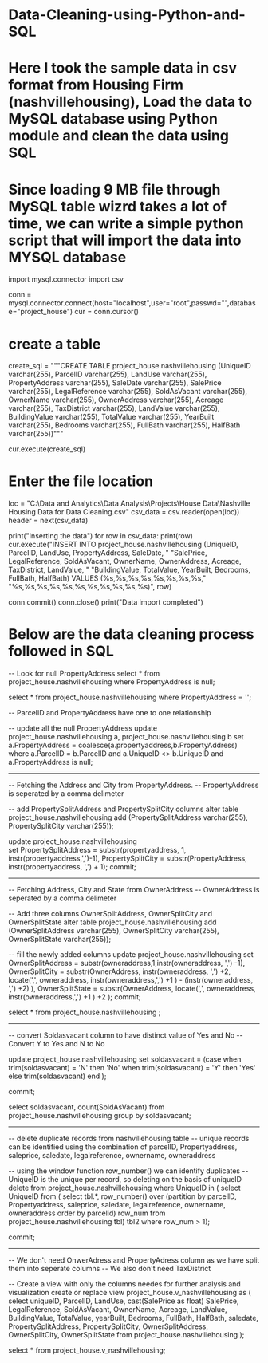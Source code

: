 # Data-Cleaning-using-Python-and-SQL
# Here I took the sample data in csv format from Housing Firm (nashvillehousing), Load the data to MySQL database using Python module and clean the data using SQL

# Since loading 9 MB file through MySQL table wizrd takes a lot of time, we can write a simple python script that will import the data into MYSQL database

import mysql.connector
import csv

conn = mysql.connector.connect(host="localhost",user="root",passwd="<enter your password>",database="project_house")
cur = conn.cursor()

# create a table
create_sql = """CREATE TABLE  project_house.nashvillehousing (UniqueID  varchar(255),
ParcelID varchar(255),
LandUse varchar(255),
PropertyAddress varchar(255),
SaleDate varchar(255),
SalePrice varchar(255),
LegalReference varchar(255),
SoldAsVacant varchar(255),
OwnerName varchar(255),
OwnerAddress varchar(255),
Acreage varchar(255),
TaxDistrict varchar(255),
LandValue varchar(255),
BuildingValue varchar(255),
TotalValue varchar(255),
YearBuilt varchar(255),
Bedrooms varchar(255),
FullBath varchar(255),
HalfBath varchar(255))"""

cur.execute(create_sql)

# Enter the file location 
loc = "C:\\Data and Analytics\\Data Analysis\\Projects\\House Data\\Nashville Housing Data for Data Cleaning.csv"
csv_data = csv.reader(open(loc))
header = next(csv_data)

print("Inserting the data")
for row in csv_data:
    print(row)
    cur.execute("INSERT INTO project_house.nashvillehousing (UniqueID,	ParcelID, LandUse, PropertyAddress, SaleDate, "
                "SalePrice, LegalReference, SoldAsVacant, OwnerName, OwnerAddress,	Acreage, TaxDistrict, LandValue, "
                "BuildingValue,	TotalValue,	YearBuilt,	Bedrooms, FullBath, HalfBath) VALUES (%s,%s,%s,%s,%s,%s,%s,%s,"
                "%s,%s,%s,%s,%s,%s,%s,%s,%s,%s,%s)", row)

conn.commit()
conn.close()
print("Data import completed")
  
# Below are the data cleaning process followed in SQL
  
-- Look for null PropertyAddress
select * from project_house.nashvillehousing where PropertyAddress is null;

select * from project_house.nashvillehousing where PropertyAddress = '';

-- ParcelID and PropertyAddress have one to one relationship

-- update all the null PropertyAddress 
update project_house.nashvillehousing a, project_house.nashvillehousing b
set a.PropertyAddress = coalesce(a.propertyaddress,b.PropertyAddress) 
where a.ParcelID = b.ParcelID and a.UniqueID <> b.UniqueID and a.PropertyAddress is null;

----------------------------------------------------------------------------------------------------------------------------------------------
-- Fetching the Address and City from PropertyAddress.
-- PropertyAddress is seperated by a comma delimeter

-- add PropertySplitAddress and PropertySplitCity columns
alter table project_house.nashvillehousing
add (PropertySplitAddress varchar(255), PropertySplitCity varchar(255));

update  project_house.nashvillehousing  
set PropertySplitAddress = substr(propertyaddress, 1, instr(propertyaddress,',')-1), 
PropertySplitCity = substr(PropertyAddress, instr(propertyaddress, ',') + 1);
commit;


------------------------------------------------------------------------------------------------------------------------------------------
-- Fetching Address, City and State from OwnerAddress
-- OwnerAddress is seperated by a comma delimeter

-- Add three columns OwnerSplitAddress, OwnerSplitCity and OwnerSplitState
alter table project_house.nashvillehousing
add (OwnerSplitAddress varchar(255), OwnerSplitCity varchar(255), OwnerSplitState varchar(255));

-- fill the newly added columns
update project_house.nashvillehousing
set OwnerSplitAddress = substr(owneraddress,1,instr(owneraddress, ',') -1),
OwnerSplitCity = substr(OwnerAddress, instr(owneraddress, ',') +2, locate(',', owneraddress, instr(owneraddress,',') +1 ) - (instr(owneraddress, ',') +2)   ),
OwnerSplitState = substr(OwnerAddress, locate(',', owneraddress, instr(owneraddress,',') +1 ) +2 );
commit;

select * from project_house.nashvillehousing ;

-------------------------------------------------------------------------------------------------------------------------------------------
-- convert Soldasvacant column to have distinct value of Yes and No
-- Convert Y to Yes and N to No

update project_house.nashvillehousing
set soldasvacant = (case when trim(soldasvacant) = 'N' then 'No' when trim(soldasvacant) = 'Y' then 'Yes' else trim(soldasvacant) end );

commit;

select soldasvacant, count(SoldAsVacant) 
from project_house.nashvillehousing 
group by soldasvacant;

--------------------------------------------------------------------------------------------------------------------------------------------
-- delete duplicate records from nashvillehousing table
-- unique records can be identified using the combination of parcelID, Propertyaddress, saleprice, saledate, legalreference, ownername, owneraddress

-- using the window function row_number() we can identify duplicates
-- UniqueID is the unique per record, so deleting on the basis of uniqueID
delete from project_house.nashvillehousing
where UniqueID in (
select UniqueID from (
select tbl.*, 
row_number() over (partition by parcelID, Propertyaddress, saleprice, saledate, legalreference, ownername, owneraddress order by parcelid) row_num 
from project_house.nashvillehousing tbl) tbl2
where row_num > 1);

commit;

--------------------------------------------------------------------------------------------------------------------------------------------

-- We don't need OnwerAdress and PropertyAdress column as we have split them into seperate columns
-- We also don't need TaxDistrict

-- Create a view with only the columns needes for further analysis and visualization
create or replace view project_house.v_nashvillehousing  as
(
select uniqueID, ParcelID, LandUse,  cast(SalePrice as float) SalePrice, LegalReference, SoldAsVacant, OwnerName, 
Acreage, LandValue, BuildingValue, TotalValue, yearBuilt, Bedrooms, FullBath, HalfBath, saledate, PropertySplitAddress, PropertySplitCity,
OwnerSplitAddress, OwnerSplitCity, OwnerSplitState
from project_house.nashvillehousing );

select * from project_house.v_nashvillehousing;



 

